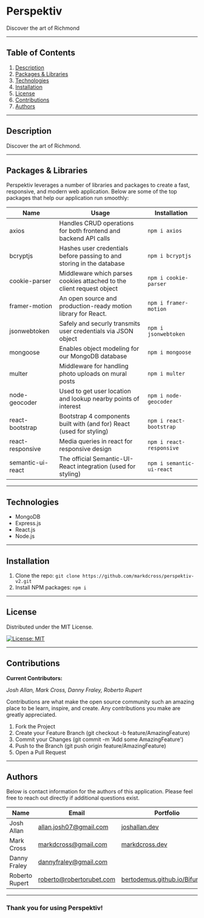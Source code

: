 # **Perspektiv**

Discover the art of Richmond

---

## **Table of Contents**

1. [Description](#Description)
2. [Packages & Libraries](#Packages-&-Libraries)
3. [Technologies](#Technologies)
4. [Installation](#Installation)
5. [License](#License)
6. [Contributions](#Contributions)
7. [Authors](#Authors)

---

## **Description**

Discover the art of Richmond.

---

## **Packages & Libraries**

Perspektiv leverages a number of libraries and packages to create a fast, responsive, and modern web application. Below are some of the top packages that help our application run smoothly:

| Name              | Usage                                                                 | Installation              |
| ----------------- | --------------------------------------------------------------------- | ------------------------- |
| axios             | Handles CRUD operations for both frontend and backend API calls       | `npm i axios`             |
| bcryptjs          | Hashes user credentials before passing to and storing in the database | `npm i bcryptjs`          |
| cookie-parser     | Middleware which parses cookies attached to the client request object | `npm i cookie-parser`     |
| framer-motion     | An open source and production-ready motion library for React.         | `npm i framer-motion`     |
| jsonwebtoken      | Safely and securly transmits user credentials via JSON object         | `npm i jsonwebtoken`      |
| mongoose          | Enables object modeling for our MongoDB database                      | `npm i mongoose`          |
| multer            | Middleware for handling photo uploads on mural posts                  | `npm i multer`            |
| node-geocoder     | Used to get user location and lookup nearby points of interest        | `npm i node-geocoder`     |
| react-bootstrap   | Bootstrap 4 components built with (and for) React (used for styling)  | `npm i react-bootstrap`   |
| react-responsive  | Media queries in react for responsive design                          | `npm i react-responsive`  |
| semantic-ui-react | The official Semantic-UI-React integration (used for styling)         | `npm i semantic-ui-react` |

---

## **Technologies**

- MongoDB
- Express.js
- React.js
- Node.js

---

## **Installation**

1. Clone the repo: `git clone https://github.com/markdcross/perspektiv-v2.git`
2. Install NPM packages: `npm i`

---

## **License**

Distributed under the MIT License.

[![License: MIT](https://img.shields.io/badge/License-MIT-yellow.svg)](https://opensource.org/licenses/MIT)

---

## **Contributions**

**Current Contributors:**

_Josh Allan, Mark Cross, Danny Fraley, Roberto Rupert_

Contributions are what make the open source community such an amazing place to be learn, inspire, and create. Any contributions you make are greatly appreciated.

1. Fork the Project
2. Create your Feature Branch (git checkout -b feature/AmazingFeature)
3. Commit your Changes (git commit -m 'Add some AmazingFeature')
4. Push to the Branch (git push origin feature/AmazingFeature)
5. Open a Pull Request

---

## **Authors**

Below is contact information for the authors of this application. Please feel free to reach out directly if additional questions exist.

| Name           | Email                    | Portfolio                                                                  | Github                                        |
| -------------- | ------------------------ | -------------------------------------------------------------------------- | --------------------------------------------- |
| Josh Allan     | allan.josh07@gmail.com   | [joshallan.dev](https://www.joshallan.dev/)                                | [jallan07](https://github.com/jallan07)       |
| Mark Cross     | markdcross@gmail.com     | [markdcross.dev](https://www.markdcross.dev/)                              | [markdcross](https://github.com/markdcross)   |
| Danny Fraley   | dannyfraley@gmail.com    | []()                                                                       | [dannyfraley](https://github.com/dannyfraley) |
| Roberto Rupert | roberto@robertorubet.com | [bertodemus.github.io/Bifurcate/](https://bertodemus.github.io/Bifurcate/) | [Bertodemus](https://github.com/Bertodemus)   |

---

### Thank you for using Perspektiv!
